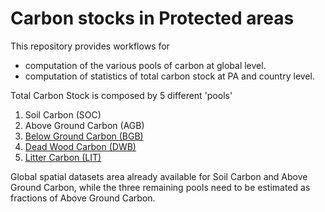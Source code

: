 # Carbon stocks in Protected areas

This repository provides workflows for 
-  computation of the various pools of carbon at global level. 
-  computation of statistics of total carbon stock at PA and country level.

Total Carbon Stock is composed by 5 different 'pools'
1. Soil Carbon (SOC)
2. Above Ground Carbon (AGB)
3. [Below Ground Carbon (BGB)](/bgb_processing)
4. [Dead Wood Carbon (DWB)](/dwb_lit_processing)
5. [Litter Carbon (LIT)](/dwb_lit_processing)

Global spatial datasets area already available for Soil Carbon and Above Ground Carbon, while the three remaining pools need to be estimated as fractions of Above Ground Carbon.
